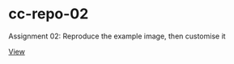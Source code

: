 # cc-repo-02
Assignment 02: Reproduce the example image, then customise it

[View](https://luferrari.github.io/cc-repo-02/)
